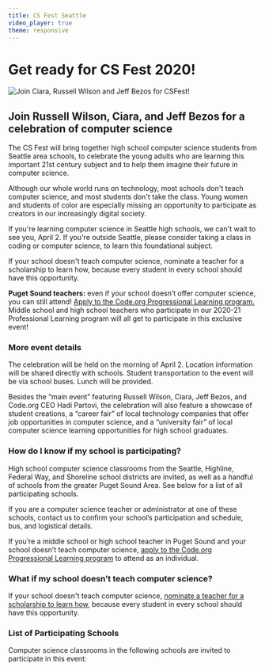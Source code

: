 ```yaml
---
title: CS Fest Seattle
video_player: true
theme: responsive
---
```

# Get ready for CS Fest 2020!
![Join Ciara, Russell Wilson and Jeff Bezos for CSFest!](/images/fit-800/marketing/dummyheadercsfest.png)
## Join Russell Wilson, Ciara, and Jeff Bezos for a celebration of computer science

The CS Fest will bring together high school computer science students from Seattle area schools, to celebrate the young adults who are learning this important 21st century subject and to help them imagine their future in computer science.

Although our whole world runs on technology, most schools don't teach computer science, and most students don't take the class. Young women and students of color are especially missing an opportunity to participate as creators in our increasingly digital society.

If you're learning computer science in Seattle high schools, we can't wait to see you, April 2. If you're outside Seattle, please consider taking a class in coding or computer science, to learn this foundational subject.

If your school doesn't teach computer science, nominate a teacher for a scholarship to learn how, because every student in every school should have this opportunity.

**Puget Sound teachers:** even if your school doesn’t offer computer science, you can still attend! [Apply to the Code.org Progressional Learning program.](https://code.org/nominate) Middle school and high school teachers who participate in our 2020-21 Professional Learning program will all get to participate in this exclusive event!

### **More event details**
The celebration will be held on the morning of April 2. Location information will be shared directly with schools.  Student transportation to the event will be via school buses. Lunch will be provided.

Besides the “main event” featuring Russell Wilson, Ciara, Jeff Bezos, and Code.org CEO Hadi Partovi, the celebration will also feature a showcase of student creations, a “career fair” of local technology companies that offer job opportunities in computer science, and a “university fair” of local computer science learning opportunities for high school graduates.

### **How do I know if my school is participating?**
High school computer science classrooms from the Seattle, Highline, Federal Way, and Shoreline school districts are invited, as well as a handful of schools from the greater Puget Sound Area. See below for a list of all participating schools.

If you are a computer science teacher or administrator at one of these schools, contact us to confirm your school’s participation and schedule, bus, and logistical details.

If you’re a middle school or high school teacher in Puget Sound and your school doesn’t teach computer science, [apply to the Code.org Progressional Learning program](https://code.org/educate/professional-learning) to attend as an individual.

### **What if my school doesn’t teach computer science?**
If your school doesn't teach computer science, [nominate a teacher for a scholarship to learn how](https://code.org/nominate), because every student in every school should have this opportunity.


### **List of Participating Schools**
Computer science classrooms in the following schools are invited to participate in this event:
